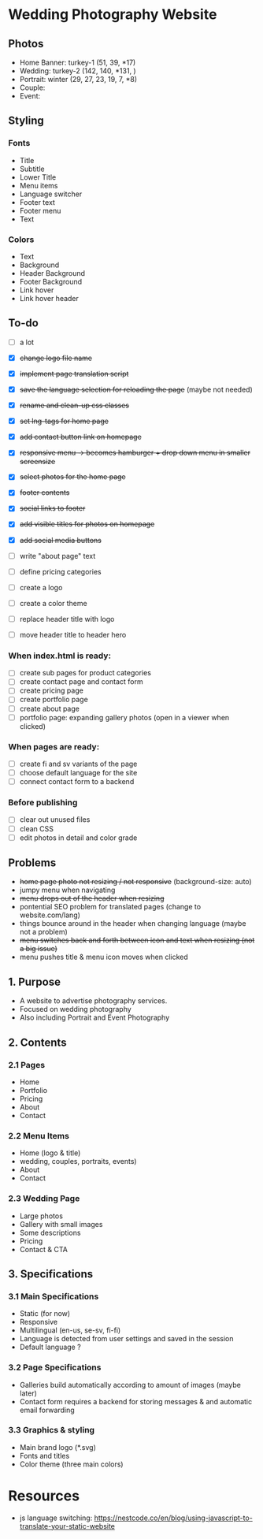 # Wedding Photography Website

## Photos
- Home Banner: turkey-1 (51, 39, *17)
- Wedding: turkey-2 (142, 140, *131, )
- Portrait: winter (29, 27, 23, 19, 7, *8)
- Couple:
- Event: 

## Styling

### Fonts
- Title
- Subtitle
- Lower Title
- Menu items
- Language switcher
- Footer text
- Footer menu
- Text

### Colors
- Text
- Background
- Header Background
- Footer Background
- Link hover
- Link hover header

## To-do
- [ ] a lot
- [x] ~~change logo file name~~
- [x] ~~implement page translation script~~
- [x] ~~save the language selection for reloading the page~~ (maybe not needed)
- [x] ~~rename and clean-up css classes~~
- [x] ~~set lng-tags for home page~~
- [x] ~~add contact button link on homepage~~
- [x] ~~responsive menu -> becomes hamburger + drop down menu in smaller screensize~~
- [x] ~~select photos for the home page~~
- [x] ~~footer contents~~
- [x] ~~social links to footer~~
- [x] ~~add visible titles for photos on homepage~~
- [x] ~~add social media buttons~~
- [ ] write "about page" text
- [ ] define pricing categories
- [ ] create a logo
- [ ] create a color theme
- [ ] replace header title with logo
- [ ] move header title to header hero


### When index.html is ready:
- [ ] create sub pages for product categories
- [ ] create contact page and contact form
- [ ] create pricing page
- [ ] create portfolio page
- [ ] create about page
- [ ] portfolio page: expanding gallery photos (open in a viewer when clicked)

### When pages are ready:
- [ ] create fi and sv variants of the page
- [ ] choose default language for the site
- [ ] connect contact form to a backend

### Before publishing
- [ ] clear out unused files
- [ ] clean CSS
- [ ] edit photos in detail and color grade

## Problems
- ~~home page photo not resizing / not responsive~~ (background-size: auto)
- jumpy menu when navigating
- ~~menu drops out of the header when resizing~~
- pontential SEO problem for translated pages (change to website.com/lang)
- things bounce around in the header when changing language (maybe not a problem)
- ~~menu switches back and forth between icon and text when resizing (not a big issue)~~
- menu pushes title & menu icon moves when clicked

## 1. Purpose
- A website to advertise photography services.
- Focused on wedding photography
- Also including Portrait and Event Photography

## 2. Contents
### 2.1 Pages
- Home
- Portfolio
- Pricing
- About
- Contact

### 2.2 Menu Items
- Home (logo & title)
- wedding, couples, portraits, events)
- About
- Contact

### 2.3 Wedding Page
- Large photos
- Gallery with small images
- Some descriptions
- Pricing
- Contact & CTA

## 3. Specifications
### 3.1 Main Specifications
- Static (for now)
- Responsive
- Multilingual (en-us, se-sv, fi-fi)
- Language is detected from user settings and saved in the session
- Default language ?

### 3.2 Page Specifications
- Galleries build automatically according to amount of images (maybe later)
- Contact form requires a backend for storing messages & and automatic email forwarding
    
### 3.3 Graphics & styling
- Main brand logo (*.svg)
- Fonts and titles
- Color theme (three main colors)


# Resources 
- js language switching: https://nestcode.co/en/blog/using-javascript-to-translate-your-static-website
